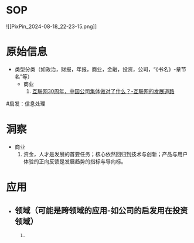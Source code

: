 # SOP

![[PixPin_2024-08-18_22-23-15.png]]

# 原始信息

- 类型分类（如政治，财报，年报，商业，金融，投资，公司，“《书名》-章节名”等）
	- 商业
		1. [互联网30周年，中国公司集体做对了什么？-互联网的发展道路](https://www.huxiu.com/article/3417045.html) 

#启发：信息处理
# 洞察

- 商业
	1. 资金，人才是发展的首要任务；核心依然回归到技术与创新；产品与用户体验的正向反馈是发展趋势的指标与导向标。

# 应用

- 领域（可能是跨领域的应用-如公司的启发用在投资领域）
	- 
		1. 

